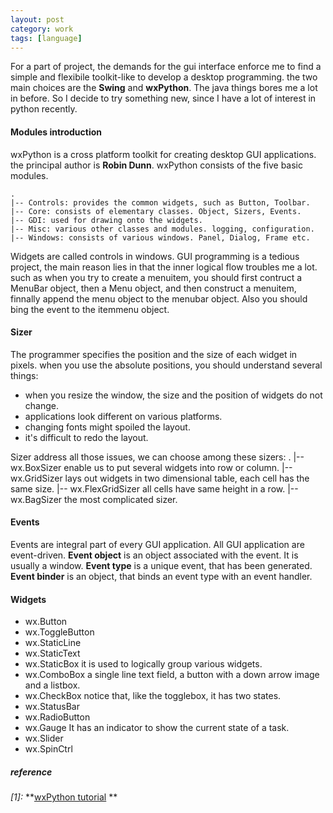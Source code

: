 ```yaml
---
layout: post
category: work
tags: [language]
---
```


For a part of project, the demands for the gui interface enforce me to find a simple and flexibile toolkit-like to develop a desktop programming. the two main choices are the **Swing** and **wxPython**. The java things bores me a lot in before. So I decide to try something new, since I have a lot of interest in python recently.
#### Modules introduction
wxPython is a cross platform toolkit for creating desktop GUI applications. the principal author is **Robin Dunn**. wxPython consists of the five basic modules.

	.
	|-- Controls: provides the common widgets, such as Button, Toolbar.
	|-- Core: consists of elementary classes. Object, Sizers, Events.
	|-- GDI: used for drawing onto the widgets.
	|-- Misc: various other classes and modules. logging, configuration.
	|-- Windows: consists of various windows. Panel, Dialog, Frame etc.


Widgets are called controls in windows. GUI programming is a tedious project, the main reason lies in that the inner logical flow troubles me a lot. such as when you try to create a menuitem, you should first contruct a MenuBar object, then a Menu object, and then construct a menuitem, finnally append the menu object to the menubar object. Also you should bing the event to the itemmenu object.
#### Sizer
The programmer specifies the position and the size of each widget in pixels. when you use the absolute positions, you should understand several things:
- when you resize the window, the size and the position of widgets do not change.
- applications look different on various platforms.
- changing fonts might spoiled the layout.
- it's difficult to redo the layout.

Sizer address all those issues, we can choose among these sizers:
	.
	|-- wx.BoxSizer enable us to put several widgets into row or column.
	|-- wx.GridSizer lays out widgets in two dimensional table, each cell has the same size.
	|-- wx.FlexGridSizer all cells have same height in a row.
	|-- wx.BagSizer the most complicated sizer.

#### Events
Events are integral part of every GUI application. All GUI application are event-driven.
**Event object** is an object associated with the event. It is usually a window. **Event type** is a unique event, that has been generated. **Event binder** is an object, that binds an event type with an event handler.
#### Widgets
- wx.Button
- wx.ToggleButton
- wx.StaticLine
- wx.StaticText
- wx.StaticBox it is used to logically group various widgets.
- wx.ComboBox a single line text field, a button with a down arrow image and a listbox.
- wx.CheckBox notice that, like the togglebox, it has two states.
- wx.StatusBar
- wx.RadioButton
- wx.Gauge It has an indicator to show the current state of a task.
- wx.Slider
- wx.SpinCtrl


##### *reference*
*\[1\]:* **[wxPython tutorial](http://zetcode.com/wxpython/) **

